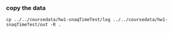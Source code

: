 ### copy the data
`cp ../../coursedata/hw1-snaqTimeTest/log ../../coursedata/hw1-snaqTimeTest/out -R .`
